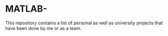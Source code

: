 # MATLAB-
This repository contains a list of personal as well as university projects that have been done by me or as a team. 
